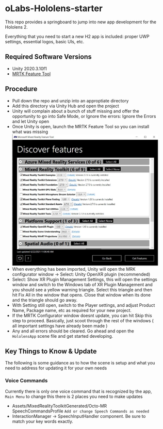 ﻿# oLabs-Hololens-starter
 This repo provides a springboard to jump into new app development for the Hololens 2.
 
 Everything that you need to start a new H2 app is included: proper UWP settings, essential logos, basic UIs, etc.
 
 
 ## Required Software Versions
 
 * Unity 2020.3.10f1
 * [MRTK Feature Tool](https://docs.microsoft.com/en-us/windows/mixed-reality/develop/unity/welcome-to-mr-feature-tool)


## Procedure 
* Pull down the repo and unzip into an approptiate directory
* Add this directory via Unity Hub and open the project
* Unity will complain about a bunch of stuff missing and offer the opportunity to go into Safe Mode, or Ignore the errors: Ignore the Errors and let Unity open
* Once Unity is open, launch the MRTK Feature Tool so you can install what was missing
![pic](https://github.com/OctoConsulting/oLabs-Hololens-starter/blob/master/Screenshots/FeatureTool.JPG)
* When everything has been imported, Unity will open the MRK configurator window -> Select: Unity OpenXR plugin (recommended)
* Select: Show XR Plugin Management Settings, this will open the settings window and switch to the Windows tab of XR Plugin Management and you should see a yellow warning triangle. Select this triangle and then hit Fix All in the window that opens. Close that window when its done and the triangle should go away.
* With Setting still open, switch to the Player settings, and adjust Product Name, Package name, etc as required for your new project.
* If the MRTK Configurator window doesnt update, you can hit Skip this step to proceed.  Basically, just scoot through the rest of the windows ( all important settings have already been made )
* Any and all errors should be cleared. Go ahead and open the `HololensApp` scene file and get started developing.

## Key Things to Know & Update
 The following is some guidance as to how the scene is setup and what you need to address for updating it for your own needs
 
 ### Voice Commands
 Currently there is only one voice command that is recognized by the app, `Main Menu` to change this there is 2 places you need to make updates
 * Assets/MixedRealityToolkitGenerated/Octo-MR SpeechCommandsProfile `Add or change Speech Commands as needed`
 * InteractionManager -> SpeechInputHandler component. Be sure to match your key words exactly.


